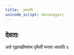 ```yaml
---    
title: _तत्त्वानि 
unicode_script: devanagari  
---    
```


## देवताः

अपो गृह्णन्ग्रहीष्यंश्च पृथिवीं मनसा ध्यायति ४
